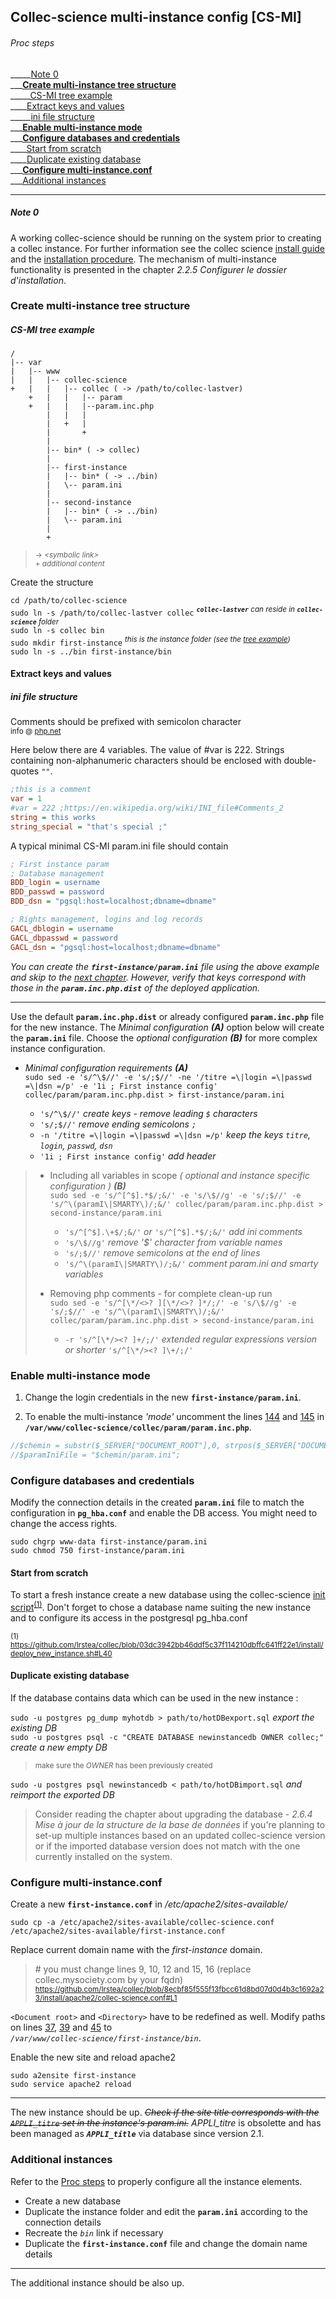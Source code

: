 ## Collec-science multi-instance config [CS-MI]

###### Proc steps

\_\_\_\_\_[Note 0](#note-0)  
\_\_\_**[Create multi-instance tree structure](#create-multi-instance-tree-structure)**  
\_\_\_\_\_[CS-MI tree example](#cs-mi-tree-example)  
\_\_\_\_[Extract keys and values](#extract-keys-and-values)  
\_\_\_\_\_[ini file structure](#ini-file-structure)  
\_\_\_**[Enable multi-instance mode](#enable-multi-instance-mode)**  
\_\_\_**[Configure databases and credentials](#configure-databases-and-credentials)**  
\_\_\_\_[Start from scratch](#start-from-scratch)  
\_\_\_\_[Duplicate existing database](#duplicate-existing-database)  
\_\_\_**[Configure multi-instance.conf](#configure-multi-instanceconf)**  
\_\_\_[Additional instances](#additional-instances)

---

##### Note 0

A working collec-science should be running on the system prior to creating a collec instance. For further information see the collec science [install guide][] and the [installation procedure][]. The mechanism of multi-instance functionality is presented in the chapter _2.2.5 Configurer le dossier d'installation_.

[install guide]: https://github.com/Irstea/collec/blob/master/database/documentation/collec_installation_configuration.pdf
[installation procedure]: https://github.com/Irstea/collec/blob/master/install/deploy_new_instance.sh

### Create multi-instance tree structure

##### CS-MI tree example

	/
	|-- var
	|   |-- www
	|   |   |-- collec-science
	+   |   |   |-- collec ( -> /path/to/collec-lastver)
	    +   |   |   |-- param
		+   |   |   |--param.inc.php
		    |   |   |
		    |   +   |
		    |       +
		    |
		    |-- bin* ( -> collec)
		    |
		    |-- first-instance
		    |   |-- bin* ( -> ../bin)
		    |   \-- param.ini
		    |
		    |-- second-instance
		    |   |-- bin* ( -> ../bin)
		    |   \-- param.ini
		    |
		    +

>	<sup>-> _\<symbolic link\>_</sup>  
>	<sup>+ _additional content</sup>_

Create the structure

`cd /path/to/collec-science`  
`sudo ln -s /path/to/collec-lastver collec`  _<sup>**`collec-lastver`** can reside in **`collec-science`** folder<sup>_  
`sudo ln -s collec bin`  
`sudo mkdir first-instance`  _<sup>this is the instance folder (see the [tree example](#cs-mi-tree-example))<sup>_  
`sudo ln -s ../bin first-instance/bin` 

#### Extract keys and values

##### ini file structure
Comments should be prefixed with semicolon character  
<sup>info @ [php.net](http://php.net/manual/en/function.parse-ini-file.php#refsect1-function.parse-ini-file-changelog)</sup>

Here below there are 4 variables. The value of #var is 222. Strings containing non-alphanumeric characters should be enclosed with double-quotes _`""`_.
``` ini
;this is a comment
var = 1
#var = 222 ;https://en.wikipedia.org/wiki/INI_file#Comments_2  
string = this works
string_special = "that's special ;"
```

A typical minimal CS-MI param.ini file should contain

``` ini
; First instance param
; Database management
BDD_login = username
BDD_passwd = password
BDD_dsn = "pgsql:host=localhost;dbname=dbname"

; Rights management, logins and log records
GACL_dblogin = username
GACL_dbpasswd = password
GACL_dsn = "pgsql:host=localhost;dbname=dbname"
```
_You can create the **`first-instance/param.ini`** file using the above example and skip to the [next chapter](#enable-multi-instance-mode). However, verify that keys correspond with those in the **`param.inc.php.dist`** of the deployed application._

---
Use the default **`param.inc.php.dist`** or already configured **`param.inc.php`** file for the new instance. The _Minimal configuration **(A)**_ option below will create the **`param.ini`** file. Choose the _optional configuration **(B)**_ for more complex instance configuration.

* _Minimal configuration requirements **(A)**_  
`sudo sed -e 's/^\$//' -e 's/;$//' -ne '/titre =\|login =\|passwd =\|dsn =/p' -e '1i ; First instance config' collec/param/param.inc.php.dist > first-instance/param.ini`

  - `'s/^\$//'`					_create keys - remove leading `$` characters_
  - `'s/;$//'`					_remove ending semicolons `;`_
  - `-n '/titre =\|login =\|passwd =\|dsn =/p'`	_keep the keys `titre`, `login`, `passwd`, `dsn`_
  - `'1i ; First instance config'`		_add header_

> * Including all variables in scope _( optional and instance specific configuration ) **(B)**_  
> `sudo sed -e 's/^[^$].*$/;&/' -e 's/\$//g' -e 's/;$//' -e 's/^\(paramI\|SMARTY\)/;&/' collec/param/param.inc.php.dist > second-instance/param.ini`  
>   - `'s/^[^$].\+$/;&/'` _or_ `'s/^[^$].*$/;&/'`	_add ini comments_
>   - `'s/\$//g'`					_remove _'$'_ character from variable names_  
>   - `'s/;$//'`						_remove semicolons at the end of lines_  
>   - `'s/^\(paramI\|SMARTY\)/;&/'`			_comment param.ini and smarty variables_  
>
> * Removing php comments - for complete clean-up run  
>   `sudo sed -e 's/^[\*/<>? ][\*/<>? ]*/;/' -e 's/\$//g' -e 's/;$//' -e 's/^\(paramI\|SMARTY\)/;&/' collec/param/param.inc.php.dist > second-instance/param.ini`  
>   - `-r 's/^[\*/><? ]+/;/'`	_extended regular expressions version_ _or shorter_ `'s/^[\*/><? ]\+/;/'`  

### Enable multi-instance mode

1. Change the login credentials in the new **`first-instance/param.ini`**.

2. To enable the multi-instance _'mode'_ uncomment the lines [144][] and [145][] in **`/var/www/collec-science/collec/param/param.inc.php`**.

``` php
//$chemin = substr($_SERVER["DOCUMENT_ROOT"],0, strpos($_SERVER["DOCUMENT_ROOT"],"/bin"));
//$paramIniFile = "$chemin/param.ini";
```
[144]: https://github.com/Irstea/collec/blob/8ecbf85f555f13fbcc61d8bd07d0d4b3c1692a23/param/param.inc.php.dist#L144
[145]: https://github.com/Irstea/collec/blob/8ecbf85f555f13fbcc61d8bd07d0d4b3c1692a23/param/param.inc.php.dist#L145

### Configure databases and credentials

Modify the connection details in the created **`param.ini`** file to match the configuration in **`pg_hba.conf`** and enable the DB access. You might need to change the access rights.

`sudo chgrp www-data first-instance/param.ini`  
`sudo chmod 750 first-instance/param.ini`

#### Start from scratch
To start a fresh instance create a new database using the collec-science [init script]<sup id="n1">[(1)](#f1)</sup>. Don't forget to chose a database name suiting the new instance and to configure its access in the postgresql pg_hba.conf

<sup id="f1">(1) https://github.com/Irstea/collec/blob/03dc3942bb46ddf5c37f114210dbffc641ff22e1/install/deploy_new_instance.sh#L40</sup>

[init script]: https://github.com/Irstea/collec/blob/hotfix-2.0.2/install/init_by_psql.sql

#### Duplicate existing database

If the database contains data which can be used in the new instance :

`sudo -u postgres pg_dump myhotdb > path/to/hotDBexport.sql` _export the existing DB_  
`sudo -u postgres psql -c "CREATE DATABASE newinstancedb OWNER collec;"` _create a new empty DB_
> <sup>make sure the _OWNER_ has been previously created</sup>

`sudo -u postgres psql newinstancedb < path/to/hotDBimport.sql` _and reimport the exported DB_

> Consider reading the chapter about upgrading the database - _2.6.4 Mise à jour de la structure de la base de données_ if you're planning to set-up multiple instances based on an updated collec-science version or if the imported database version does not match with the one currently installed on the system.

### Configure multi-instance.conf

Create a new **`first-instance.conf`** in */etc/apache2/sites-available/*

`sudo cp -a /etc/apache2/sites-available/collec-science.conf /etc/apache2/sites-available/first-instance.conf`

Replace current domain name with the _first-instance_ domain.
> \# you must change lines 9, 10, 12 and 15, 16 (replace collec.mysociety.com by your fqdn)  
> <sup>https://github.com/Irstea/collec/blob/8ecbf85f555f13fbcc61d8bd07d0d4b3c1692a23/install/apache2/collec-science.conf#L1</sup>

`<Document root>` and `<Directory>` have to be redefined as well. Modify paths on lines [37][], [39][] and [45][] to  
_`/var/www/collec-science/first-instance/bin`_.

[37]: https://github.com/Irstea/collec/blob/8ecbf85f555f13fbcc61d8bd07d0d4b3c1692a23/install/apache2/collec-science.conf#L37
[39]: https://github.com/Irstea/collec/blob/8ecbf85f555f13fbcc61d8bd07d0d4b3c1692a23/install/apache2/collec-science.conf#L39
[45]: https://github.com/Irstea/collec/blob/8ecbf85f555f13fbcc61d8bd07d0d4b3c1692a23/install/apache2/collec-science.conf#L45

Enable the new site and reload apache2

`sudo a2ensite first-instance`  
`sudo service apache2 reload`

---

The new instance should be up. _~~Check if the site title corresponds with the `APPLI_titre` set in the instance's param.ini.~~_ _APPLI\_titre_ is obsolette and has been managed as _**`APPLI_title`**_ via database since version 2.1.

### Additional instances

Refer to the [Proc steps](#proc-steps) to properly configure all the instance elements.

- Create a new database
- Duplicate the instance folder and edit the **`param.ini`** according to the connection details
- Recreate the _`bin`_ link if necessary
- Duplicate the **`first-instance.conf`** file and change the domain name details

---

The additional instance should be also up.
